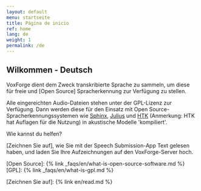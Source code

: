 ```yaml
---
layout: default
menu: startseite
title: Página de inicio
ref: home
lang: de
weight: 1
permalink: /de
---
```


Wilkommen - Deutsch
------------------------------

VoxForge dient dem Zweck transkribierte Sprache zu sammeln, um diese für
freie und [Open Source] Spracherkennung zur Verfügung zu stellen.

Alle eingereichten Audio-Dateien stehen unter der GPL-Lizenz zur Verfügung.
Dann werden diese für den Einsatz mit Open Source- Spracherkennungssystemen wie
[Sphinx], [Julius] und  [HTK] (Anmerkung: HTK hat Auflagen für die Nutzung) in
akustische Modelle 'kompiliert'.

Wie kannst du helfen?

[Zeichnen Sie auf], wie Sie mit der Speech Submission-App Text gelesen haben,
und laden Sie Ihre Aufzeichnungen auf den VoxForge-Server hoch.

[Open Source]: {% link _faqs/en/what-is-open-source-software.md %}
[GPL]: {% link _faqs/en/what-is-gpl.md %}

[Sphinx]: https://cmusphinx.github.io
[Julius]: http://julius.sourceforge.jp/en_index.php?q=en/index.html
[HTK]: http://htk.eng.cam.ac.uk/

[Zeichnen Sie auf]: {% link en/read.md %}
